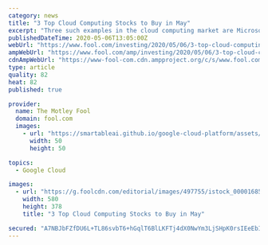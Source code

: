```yaml
---
category: news
title: "3 Top Cloud Computing Stocks to Buy in May"
excerpt: "Three such examples in the cloud computing market are Microsoft (NASDAQ:MSFT), Amazon.com (NASDAQ:AMZN), and Alphabet (NASDAQ:GOOG) (NASDAQ:GOOGL). Here's why.  Image source: . It's hard to find a large tech company that's executed its cloud computing strategy as well as Microsoft."
publishedDateTime: 2020-05-06T13:05:00Z
webUrl: "https://www.fool.com/investing/2020/05/06/3-top-cloud-computing-stocks-to-buy-in-may.aspx"
ampWebUrl: "https://www.fool.com/amp/investing/2020/05/06/3-top-cloud-computing-stocks-to-buy-in-may.aspx"
cdnAmpWebUrl: "https://www-fool-com.cdn.ampproject.org/c/s/www.fool.com/amp/investing/2020/05/06/3-top-cloud-computing-stocks-to-buy-in-may.aspx"
type: article
quality: 82
heat: 82
published: true

provider:
  name: The Motley Fool
  domain: fool.com
  images:
    - url: "https://smartableai.github.io/google-cloud-platform/assets/images/organizations/fool.com-50x50.jpg"
      width: 50
      height: 50

topics:
  - Google Cloud

images:
  - url: "https://g.foolcdn.com/editorial/images/497755/istock_000016851885_large_large.jpg"
    width: 580
    height: 378
    title: "3 Top Cloud Computing Stocks to Buy in May"

secured: "A7NBJbFZfDU6L+TL86svbT6+hGqlT6BlLKFTj4dX0NwYm3LjSHpK0rsIEeEbIYjPDVbirFIZTO0Cnupbt9JKtD+4Oj1gWXGdIl9prLgvAUmUNBZZbM5QP914suQVRxpmaIHUiBcHVt0BE7kHr20lbMebZl+XXJ079Cp8JL3WDuG0bebYR+pttGeHsq3HKc+WfusuRw8rbba6HZy9ZDrzit+4yvxplzLpnE1HbYkRs8qE+M/UR/Krt/E7P9Lg5dSLJVdkNAVoRsoDMQYr1rgDwkfvIij13jogGukKfffzoxG92p3Otf7jTZC7n4iq/JKXvMijql6q5v8JE1Tpd+M8NlrgLIBRKLzoVRDxorouuwKuYotQKxuMdhbiS5GWsgKj847B5I95Z0D3LJrxg1JMVCd//q2tbJlb1Jpu2bjO/ym7FyEm3CdYh/GTa7g0BCoJUuI6VFffzgBgrQFv4/Fz/SRFxc78AC8gBup31ysyM3c=;W76k2c7tPLasnPTBUwCLKA=="
---
```


